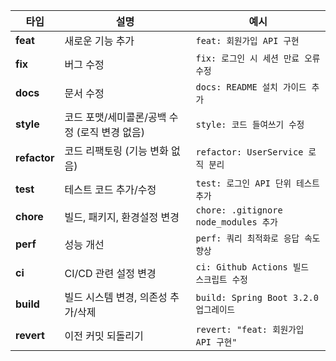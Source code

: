 | 타입           | 설명                          | 예시                                  |
| ------------ | --------------------------- | ----------------------------------- |
| **feat**     | 새로운 기능 추가                   | `feat: 회원가입 API 구현`                 |
| **fix**      | 버그 수정                       | `fix: 로그인 시 세션 만료 오류 수정`            |
| **docs**     | 문서 수정                       | `docs: README 설치 가이드 추가`            |
| **style**    | 코드 포맷/세미콜론/공백 수정 (로직 변경 없음) | `style: 코드 들여쓰기 수정`                 |
| **refactor** | 코드 리팩토링 (기능 변화 없음)          | `refactor: UserService 로직 분리`       |
| **test**     | 테스트 코드 추가/수정                | `test: 로그인 API 단위 테스트 추가`           |
| **chore**    | 빌드, 패키지, 환경설정 변경            | `chore: .gitignore node_modules 추가` |
| **perf**     | 성능 개선                       | `perf: 쿼리 최적화로 응답 속도 향상`            |
| **ci**       | CI/CD 관련 설정 변경              | `ci: Github Actions 빌드 스크립트 수정`     |
| **build**    | 빌드 시스템 변경, 의존성 추가/삭제        | `build: Spring Boot 3.2.0 업그레이드`    |
| **revert**   | 이전 커밋 되돌리기                  | `revert: "feat: 회원가입 API 구현"`       |